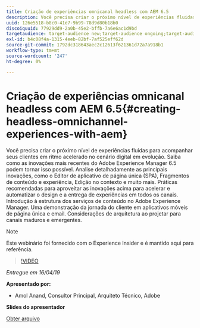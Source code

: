 ```yaml
---
title: Criação de experiências omnicanal headless com AEM 6.5
description: Você precisa criar o próximo nível de experiências fluidas para acompanhar seus clientes em ritmo acelerado no cenário digital em evolução. Saiba como as inovações mais recentes do Adobe Experience Manager 6.5 podem tornar isso possível. Analise detalhadamente as principais inovações, como o Editor de aplicativo de página única (SPA), Fragmentos de conteúdo e experiência, Edição no contexto e muito mais. Práticas recomendadas para aproveitar as inovações acima para acelerar e automatizar o design e a entrega de experiências em todos os canais. Introdução à estrutura dos serviços de conteúdo no Adobe Experience Manager. Uma demonstração da jornada do cliente em aplicativos móveis de página única e email. Considerações de arquitetura ao projetar para canais maduros e emergentes.
uuid: 126e5518-b8c0-41e7-9b99-78d9d80b18b0
discoiquuid: 77929dd9-2a0b-45e2-bffb-7a6e6ac1d9bd
targetaudience: target-audience new;target-audience ongoing;target-audience upgrader
exl-id: b4c08f4a-1315-4eeb-82bf-7af525eff62d
source-git-commit: 1792dc318643aec2c12613f621361d72a7a918b1
workflow-type: tm+mt
source-wordcount: '247'
ht-degree: 0%

---
```


# Criação de experiências omnicanal headless com AEM 6.5{#creating-headless-omnichannel-experiences-with-aem}

Você precisa criar o próximo nível de experiências fluidas para acompanhar seus clientes em ritmo acelerado no cenário digital em evolução. Saiba como as inovações mais recentes do Adobe Experience Manager 6.5 podem tornar isso possível. Analise detalhadamente as principais inovações, como o Editor de aplicativo de página única (SPA), Fragmentos de conteúdo e experiência, Edição no contexto e muito mais. Práticas recomendadas para aproveitar as inovações acima para acelerar e automatizar o design e a entrega de experiências em todos os canais. Introdução à estrutura dos serviços de conteúdo no Adobe Experience Manager. Uma demonstração da jornada do cliente em aplicativos móveis de página única e email. Considerações de arquitetura ao projetar para canais maduros e emergentes.

>[!NOTE]
>
>Este webinário foi fornecido com o Experience Insider e é mantido aqui para referência.

>[!VIDEO](https://video.tv.adobe.com/v/27088/?quality=9)

*Entregue em 16/04/19*

**Apresentado por:**

* Amol Anand, Consultor Principal, Arquiteto Técnico, Adobe

**Slides do apresentador**

[Obter arquivo](assets/headless-omnichannelwebinar04162019.pdf)
